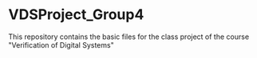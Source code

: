 # VDSProject_Group4
This repository contains the basic files for the class project of the course "Verification of Digital Systems"
